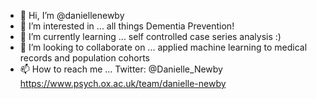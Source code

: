 - 👋 Hi, I’m @daniellenewby
- 👀 I’m interested in ... all things Dementia Prevention!
- 🌱 I’m currently learning ... self controlled case series analysis :)
- 💞️ I’m looking to collaborate on ... applied machine learning to medical records and population cohorts
- 📫 How to reach me ... Twitter: @Danielle_Newby https://www.psych.ox.ac.uk/team/danielle-newby

<!---
daniellenewby/daniellenewby is a ✨ special ✨ repository because its `README.md` (this file) appears on your GitHub profile.
You can click the Preview link to take a look at your changes.
--->
